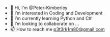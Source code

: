 - 👋 Hi, I’m @Peter-Kimberley
- 👀 I’m interested in Coding and Development
- 🌱 I’m currently learning Python and C#
- 💞️ I’m looking to collaborate on ...
- 📫 How to reach me p3t3rk1m80@gmail.com

<!---
Peter-Kimberley/Peter-Kimberley is a ✨ special ✨ repository because its `README.md` (this file) appears on your GitHub profile.
You can click the Preview link to take a look at your changes.
--->

